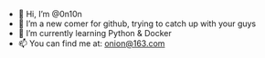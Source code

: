 - 👋 Hi, I’m @0n10n
- 👀 I’m a new comer for github, trying to catch up with your guys
- 🌱 I’m currently learning Python & Docker
- 📫 You can find me at: onion@163.com

<!---
0n10n/0n10n is a ✨ special ✨ repository because its `README.md` (this file) appears on your GitHub profile.
You can click the Preview link to take a look at your changes.
--->
